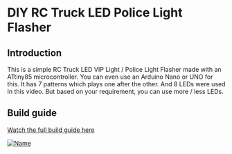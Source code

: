 DIY RC Truck LED Police Light Flasher
==============

Introduction
----
This is a simple RC Truck LED VIP Light / Police Light Flasher made with an ATtiny85 microcontroller. You can even use an Arduino Nano or UNO for this. It has 7 patterns which plays one after the other. And 8 LEDs were used In this video. But based on your requirement, you can use more / less LEDs.

Build guide
----
[Watch the full build guide here](https://youtu.be/-d0v7Jsd4kc)

[![Name](https://img.youtube.com/vi/-d0v7Jsd4kc/maxresdefault.jpg)](https://youtu.be/-d0v7Jsd4kc)
